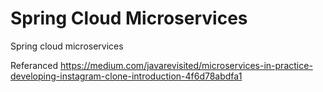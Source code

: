 # Spring Cloud Microservices
Spring cloud microservices

Referanced https://medium.com/javarevisited/microservices-in-practice-developing-instagram-clone-introduction-4f6d78abdfa1
